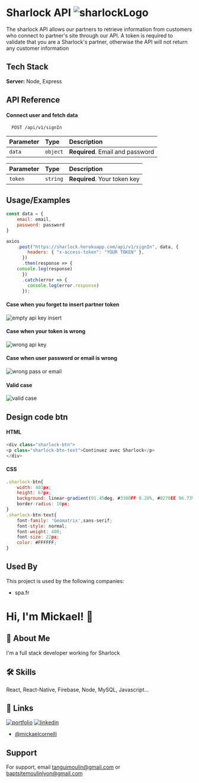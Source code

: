 
# Sharlock API ![sharlockLogo](https://user-images.githubusercontent.com/73282517/176868351-755a43ad-1ae7-4b5d-afa9-aaa74044c427.png)

The sharlock API allows our partners to retrieve information from customers who connect to partner's site through our API.
A token is required to validate that you are a Sharlock's partner, otherwise the API will not return any customer information
## Tech Stack

**Server:** Node, Express


## API Reference

#### Connect user and fetch data

```https://sharlock.herokuapp.com/
  POST /api/v1/signIn
```
| Parameter | Type     | Description                |
| :-------- | :------- | :------------------------- |
| `data` | `object` | **Required**. Email and password |

| Parameter | Type     | Description                |
| :-------- | :------- | :------------------------- |
| `token` | `string` | **Required**. Your token key |




## Usage/Examples

```javascript
const data = { 
    email: email, 
    password: password 
}

axios
    .post("https://sharlock.herokuapp.com/api/v1/signIn", data, {
        headers: { "x-access-token": "YOUR TOKEN" },
      })
      .then(response => { 
	console.log(response)
      })
      .catch(error => {
      	console.log(error.response)
      });
```
#### Case when you forget to insert partner token
![empty api key insert](https://user-images.githubusercontent.com/73282517/176867433-3e8024af-5c85-49d9-8cdb-96e3d3817b74.png)

#### Case when your token is wrong
![wrong api key](https://user-images.githubusercontent.com/73282517/176867750-47674800-eb8b-4880-96de-0448e6a5359b.png)

#### Case when user password or email is wrong
![wrong pass or email](https://user-images.githubusercontent.com/73282517/176867522-a6fc2586-998e-4731-b6c4-02bf65a9aeee.png)

#### Valid case
![valid case](https://user-images.githubusercontent.com/73282517/176867625-6fa6caaa-6d1c-4dee-b5ea-eab44b7583a8.png)
## Design code btn
#### HTML
```javascript 
<div class="sharlock-btn">
<p class="sharlock-btn-text">Continuez avec Sharlock</p>
</div>
```

#### CSS
```javascript 
.sharlock-btn{
    width: 403px;
    height: 67px;
    background: linear-gradient(91.45deg, #3300FF 0.28%, #8270EE 96.73%);
    border-radius: 10px;
}
.sharlock-btn-text{
    font-family: 'Geomatrix',sans-serif;
    font-style: normal;
    font-weight: 400;
    font-size: 22px;
    color: #FFFFFF;
}
```

## Used By

This project is used by the following companies:

- spa.fr

# Hi, I'm Mickael! 👋


## 🚀 About Me
I'm a full stack developer working for Sharlock



## 🛠 Skills
React, React-Native, Firebase, Node, MySQL, Javascript...


## 🔗 Links
[![portfolio](https://img.shields.io/badge/my_portfolio-000?style=for-the-badge&logo=ko-fi&logoColor=white)](https://mickaelcornelli.com/)
[![linkedin](https://img.shields.io/badge/linkedin-0A66C2?style=for-the-badge&logo=linkedin&logoColor=white)](https://www.linkedin.com/in/mickaël-cornelli/)
- [@mickaelcornelli](https://github.com/mickaelcornelli)
## Support

For support, email tanguimoulin@gmail.com or baptsitemoulinlyon@gmail.com

